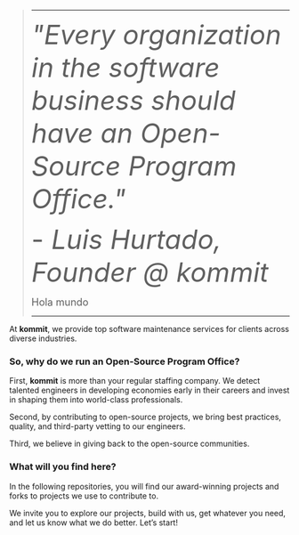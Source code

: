 <div align="left">


> ---
> <font size="18"> *"Every organization in the software business should have an Open-Source Program Office."* </font>
>
> <font size="18"> \- *Luis Hurtado, Founder @ kommit* </font>
>
> <div style="font-size:18px;"> Hola mundo </div>
>
> ---

At **kommit**, we provide top software maintenance services for clients across diverse industries.

### So, why do we run an Open-Source Program Office?

First, **kommit** is more than your regular staffing company. We detect talented engineers in developing economies early in their careers and invest in shaping them into world-class professionals.

Second, by contributing to open-source projects, we bring best practices, quality, and third-party vetting to our engineers.

Third, we believe in giving back to the open-source communities.

### What will you find here?

In the following repositories, you will find our award-winning projects and forks to projects we use to contribute to.

We invite you to explore our projects, build with us, get whatever you need, and let us know what we do better. Let’s start!

</div>
